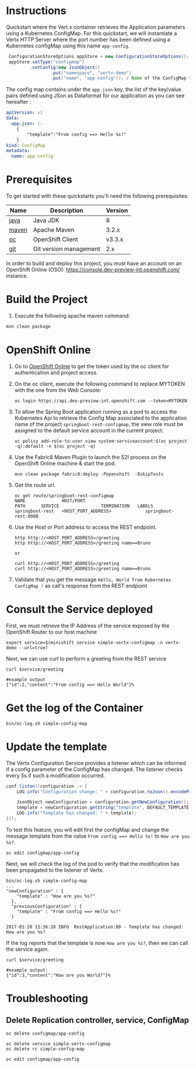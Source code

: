 # Instructions

Quickstart where the Vert.x container retrieves the Application parameters using a Kubernetes ConfigMap. 
For this quickstart, we will instantiate a Vertx HTTP Server where the port number has been defined using a Kubernetes configMap using this name `app-config`. 

```java
 ConfigurationStoreOptions appStore = new ConfigurationStoreOptions();
 appStore.setType("configmap")
         .setConfig(new JsonObject()
                 .put("namespace", "vertx-demo")
                 .put("name", "app-config")); / Name of the ConfigMap to be fetched 

```

The config map contains under the `app.json` key, the list of the key/value pairs defined 
using JSon as Dataformat for our application as you can see hereafter :

```yml
apiVersion: v1
data:
  app.json: |-
    {
        "template":"From config ==> Hello %s!"
    }
kind: ConfigMap
metadata:
  name: app-config
```

# Prerequisites

To get started with these quickstarts you'll need the following prerequisites:

Name | Description | Version
--- | --- | ---
[java][1] | Java JDK | 8
[maven][2] | Apache Maven | 3.2.x 
[oc][3] | OpenShift Client | v3.3.x
[git][4] | Git version management | 2.x 

[1]: http://www.oracle.com/technetwork/java/javase/downloads/
[2]: https://maven.apache.org/download.cgi?Preferred=ftp://mirror.reverse.net/pub/apache/
[3]: https://docs.openshift.com/enterprise/3.2/cli_reference/get_started_cli.html
[4]: https://git-scm.com/book/en/v2/Getting-Started-Installing-Git

In order to build and deploy this project, you must have an account on an OpenShift Online (OSO): https://console.dev-preview-int.openshift.com/ instance.


# Build the Project

1. Execute the following apache maven command:

```bash
mvn clean package
```

# OpenShift Online

1. Go to [OpenShift Online](https://console.dev-preview-int.openshift.com/console/command-line) to get the token used by the oc client for authentication and project access. 

1. On the oc client, execute the following command to replace MYTOKEN with the one from the Web Console:

    ```
    oc login https://api.dev-preview-int.openshift.com --token=MYTOKEN
    ```
1. To allow the Spring Boot application running as a pod to access the Kubernetes Api to retrieve the Config Map associated to the application name of the project `springboot-rest-configmap`, 
   the view role must be assigned to the default service account in the current project:

    ```
    oc policy add-role-to-user view system:serviceaccount:$(oc project -q):default -n $(oc project -q)
    ```    
1. Use the Fabric8 Maven Plugin to launch the S2I process on the OpenShift Online machine & start the pod.

    ```
    mvn clean package fabric8:deploy -Popenshift  -DskipTests
    ```
    
1. Get the route url.

    ```
    oc get route/springboot-rest-configmap
    NAME              HOST/PORT                                          PATH      SERVICE                TERMINATION   LABELS
    springboot-rest   <HOST_PORT_ADDRESS>             springboot-rest:8080
    ```

1. Use the Host or Port address to access the REST endpoint.
    ```
    http http://<HOST_PORT_ADDRESS>/greeting
    http http://<HOST_PORT_ADDRESS>/greeting name==Bruno

    or 

    curl http://<HOST_PORT_ADDRESS>/greeting
    curl http://<HOST_PORT_ADDRESS>/greeting name==Bruno
    ```
1. Validate that you get the message `Hello, World from Kubernetes ConfigMap !` as call's response from the REST endpoint   


# Consult the Service deployed 

First, we must retrieve the IP Address of the service exposed by the OpenShift Router to our host machine

```
export service=$(minishift service simple-vertx-configmap -n vertx-demo --url=true)
```

Next, we can use curl to perform a greeting from the REST service

```
curl $service/greeting

#example output
{"id":2,"content":"From config ==> Hello World"}% 
```

# Get the log of the Container 

```
bin/oc-log.sh simple-config-map
```

# Update the template

The Vertx Configuration Service provides a listener which can be informed if a config parameter of the ConfigMap has changed.
The listener checks every 5s if such a modification occurred. 

```java
conf.listen((configuration -> {
    LOG.info("Configuration change: " + configuration.toJson().encodePrettily());

    JsonObject newConfiguration = configuration.getNewConfiguration();
    template = newConfiguration.getString("template", DEFAULT_TEMPLATE);
    LOG.info("Template has changed: " + template);
}));
```

To test this feature, you will edit first the configMap and change the message template from the value `From config ==> Hello %s!` to `How are you %s?`. 

```
oc edit configmap/app-config
```

Next, we will check the log of the pod to verify that the modification has been propagated to the listener of Vertx.

```
bin/oc-log.sh simple-config-map
... 
"newConfiguration" : {
    "template" : "How are you %s?"
  },
  "previousConfiguration" : {
    "template" : "From config ==> Hello %s!"
  }

2017-01-20 13:36:28 INFO  RestApplication:80 - Template has changed: How are you %s?  
```

If the log reports that the template is now `How are you %s?`, then we can call the service again.

```
curl $service/greeting

#example output:
{"id":3,"content":"How are you World?"}%
```

# Troubleshooting

## Delete Replication controller, service, ConfigMap

```
oc delete configmap/app-config

oc delete service simple-vertx-configmap
oc delete rc simple-config-map

oc edit configmap/app-config
```

